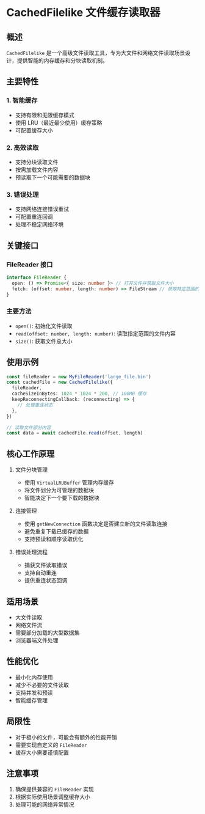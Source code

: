 # CachedFilelike 文件缓存读取器

## 概述

`CachedFilelike` 是一个高级文件读取工具，专为大文件和网络文件读取场景设计，提供智能的内存缓存和分块读取机制。

## 主要特性

### 1. 智能缓存

- 支持有限和无限缓存模式
- 使用 LRU（最近最少使用）缓存策略
- 可配置缓存大小

### 2. 高效读取

- 支持分块读取文件
- 按需加载文件内容
- 预读取下一个可能需要的数据块

### 3. 错误处理

- 支持网络连接错误重试
- 可配置重连回调
- 处理不稳定网络环境

## 关键接口

### FileReader 接口

```typescript
interface FileReader {
  open: () => Promise<{ size: number }> // 打开文件并获取文件大小
  fetch: (offset: number, length: number) => FileStream // 获取特定范围的文件流
}
```

### 主要方法

- `open()`: 初始化文件读取
- `read(offset: number, length: number)`: 读取指定范围的文件内容
- `size()`: 获取文件总大小

## 使用示例

```typescript
const fileReader = new MyFileReader('large_file.bin')
const cachedFile = new CachedFilelike({
  fileReader,
  cacheSizeInBytes: 1024 * 1024 * 200, // 100MB 缓存
  keepReconnectingCallback: (reconnecting) => {
    // 处理重连状态
  },
})

// 读取文件部分内容
const data = await cachedFile.read(offset, length)
```

## 核心工作原理

1. 文件分块管理

   - 使用 `VirtualLRUBuffer` 管理内存缓存
   - 将文件划分为可管理的数据块
   - 智能决定下一个要下载的数据块

2. 连接管理

   - 使用 `getNewConnection` 函数决定是否建立新的文件读取连接
   - 避免重复下载已缓存的数据
   - 支持预读和顺序读取优化

3. 错误处理流程
   - 捕获文件读取错误
   - 支持自动重连
   - 提供重连状态回调

## 适用场景

- 大文件读取
- 网络文件流
- 需要部分加载的大型数据集
- 浏览器端文件处理

## 性能优化

- 最小化内存使用
- 减少不必要的文件读取
- 支持并发和预读
- 智能缓存管理

## 局限性

- 对于极小的文件，可能会有额外的性能开销
- 需要实现自定义的 `FileReader`
- 缓存大小需要谨慎配置

## 注意事项

1. 确保提供兼容的 `FileReader` 实现
2. 根据实际使用场景调整缓存大小
3. 处理可能的网络异常情况
